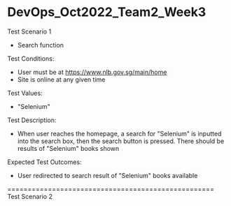 # DevOps_Oct2022_Team2_Week3

Test Scenario 1
- Search function

Test Conditions:
- User must be at https://www.nlb.gov.sg/main/home
- Site is online at any given time

Test Values:
- "Selenium"

Test Description:
- When user reaches the homepage, a search for "Selenium"
is inputted into the search box, then the search button
is pressed. There should be results of "Selenium" books
shown

Expected Test Outcomes:
- User redirected to search result of "Selenium" books
available

===================================================
Test Scenario 2